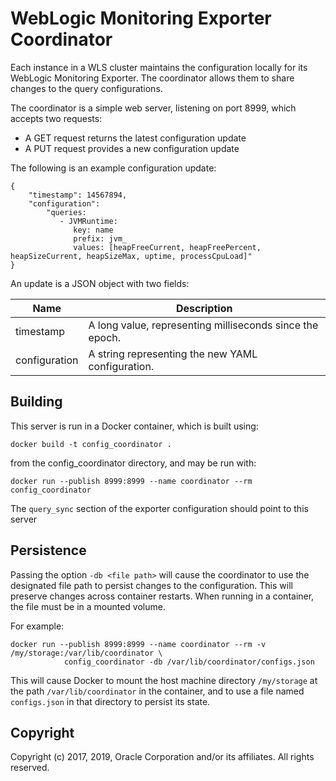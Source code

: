 WebLogic Monitoring Exporter Coordinator
=====

Each instance in a WLS cluster maintains the configuration locally for its
WebLogic Monitoring Exporter. The coordinator allows them to share
changes to the query configurations.

The coordinator is a simple web server, listening on port 8999, which accepts two requests:
- A GET request returns the latest configuration update
- A PUT request provides a new configuration update

The following is an example configuration update:
```
{
    "timestamp": 14567894,
    "configuration":
        "queries:
           - JVMRuntime:
              key: name
              prefix: jvm_
              values: [heapFreeCurrent, heapFreePercent, heapSizeCurrent, heapSizeMax, uptime, processCpuLoad]"
}
```
An update is a JSON object with two fields:

| Name | Description |
| --- | --- |
| timestamp | A long value, representing milliseconds since the epoch. |
| configuration | A string representing the new YAML configuration. |

## Building

This server is run in a Docker container, which is built using:

`docker build -t config_coordinator .`

from the config_coordinator directory, and may be run with:

`docker run --publish 8999:8999 --name coordinator --rm config_coordinator`

The `query_sync` section of the exporter configuration should point to this server

## Persistence

Passing the option `-db <file path>` will cause the coordinator to use the designated file path to persist changes
to the configuration. This will preserve changes across container restarts. When running in a container, the file
must be in a mounted volume.

For example:

```
docker run --publish 8999:8999 --name coordinator --rm -v /my/storage:/var/lib/coordinator \
            config_coordinator -db /var/lib/coordinator/configs.json
```

 This will cause Docker to mount the host machine directory `/my/storage` at the path `/var/lib/coordinator`
 in the container, and to use a file named `configs.json` in that directory to persist its state.

 ## Copyright

 Copyright (c) 2017, 2019, Oracle Corporation and/or its affiliates. All rights reserved.

